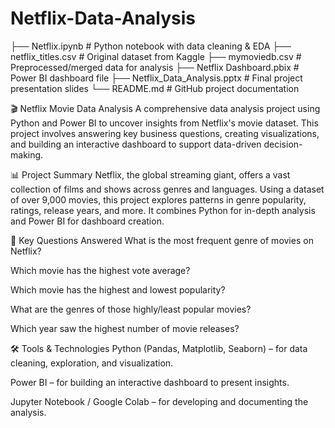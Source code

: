 # Netflix-Data-Analysis

├── Netflix.ipynb                 # Python notebook with data cleaning & EDA
├── netflix_titles.csv            # Original dataset from Kaggle
├── mymoviedb.csv                 # Preprocessed/merged data for analysis
├── Netflix Dashboard.pbix        # Power BI dashboard file
├── Netflix_Data_Analysis.pptx    # Final project presentation slides
└── README.md                     # GitHub project documentation

🎬 Netflix Movie Data Analysis
A comprehensive data analysis project using Python and Power BI to uncover insights from Netflix's movie dataset. This project involves answering key business questions, creating visualizations, and building an interactive dashboard to support data-driven decision-making.

📊 Project Summary
Netflix, the global streaming giant, offers a vast collection of films and shows across genres and languages. Using a dataset of over 9,000 movies, this project explores patterns in genre popularity, ratings, release years, and more. It combines Python for in-depth analysis and Power BI for dashboard creation.

🧠 Key Questions Answered
What is the most frequent genre of movies on Netflix?

Which movie has the highest vote average?

Which movie has the highest and lowest popularity?

What are the genres of those highly/least popular movies?

Which year saw the highest number of movie releases?

🛠 Tools & Technologies
Python (Pandas, Matplotlib, Seaborn) – for data cleaning, exploration, and visualization.

Power BI – for building an interactive dashboard to present insights.

Jupyter Notebook / Google Colab – for developing and documenting the analysis.

